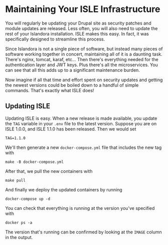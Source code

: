 # Maintaining Your ISLE Infrastructure

You will regularly be updating your Drupal site as security patches and module updates are released.
Less often, you will also need to update the rest of your Islandora installation.  ISLE makes this easy.
In fact, it was specifically designed to streamline this process.

Since Islandora is not a single piece of software, but instead many pieces of software working together
in concert, maintaining all of it is a daunting task.  There's nginx, tomcat, karaf, etc... Then there's
everything needed for the authentication layer and JWT keys.  Plus there's all the microservices.  You can
see that all this adds up to a significant maintenance burden.

Now imagine if all that time and effort spent on security updates and getting the newest versions could
be boiled down to a handful of simple commands.  That's exactly what ISLE does!

## Updating ISLE

Updating ISLE is easy.  When a new release is made available, you update the `TAG` variable in your
`.env` file to the latest version. Suppose you are on ISLE 1.0.0, and ISLE 1.1.0 has been released.
Then we would set

```
TAG=1.1.0
```

We'll then generate a new `docker-compose.yml` file that includes the new tag with

```
make -B docker-compose.yml
```

After that, we pull the new containers with

```
make pull
```

And finally we deploy the updated containers by running

```
docker-compose up -d
```

You can check that everything is running at the version you've specified with

```
docker ps -a
```

The version that's running can be confirmed by looking at the `IMAGE` column in the output.
